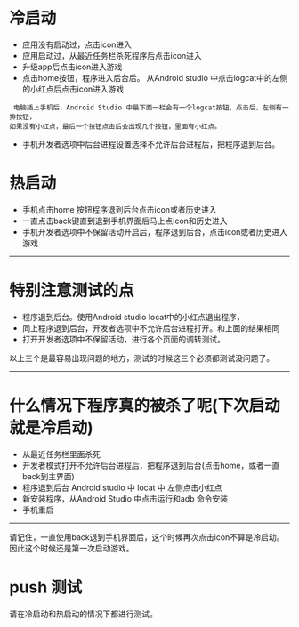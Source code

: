 # 冷启动 
* 应用没有启动过，点击icon进入
* 应用启动过，从最近任务栏杀死程序后点击icon进入
* 升级app后点击icon进入游戏
* 点击home按钮，程序进入后台后。 从Android studio 中点击logcat中的左侧的小红点后点击icon进入游戏
```
 电脑插上手机后，Android Studio 中最下面一栏会有一个logcat按钮，点击后，左侧有一排按钮，
如果没有小红点，最后一个按钮点击后会出现几个按钮，里面有小红点。
```

   


* 手机开发者选项中后台进程设置选择不允许后台进程后，把程序退到后台。

# 热启动
* 手机点击home 按钮程序退到后台点击icon或者历史进入
* 一直点击back键直到退到手机界面后马上点icon和历史进入
* 手机开发者选项中不保留活动开启后，程序退到后台，点击icon或者历史进入游戏

---

# 特别注意测试的点

* 程序退到后台。使用Android studio locat中的小红点退出程序，
* 同上程序退到后台，开发者选项中不允许后台进程打开。和上面的结果相同
* 打开开发者选项中不保留活动，进行各个页面的调转测试。

以上三个是最容易出现问题的地方，测试的时候这三个必须都测试没问题了。

---

# 什么情况下程序真的被杀了呢(下次启动就是冷启动)

* 从最近任务栏里面杀死
* 开发者模式打开不允许后台进程后，把程序退到后台(点击home，或者一直back到主界面)
* 程序退到后台 Android studio 中 locat 中 左侧点击小红点
* 新安装程序，从Android Studio 中点击运行和adb 命令安装
* 手机重启

---

请记住，一直使用back退到手机界面后，这个时候再次点击icon不算是冷启动。因此这个时候还是第一次启动游戏。


# push 测试

请在冷启动和热启动的情况下都进行测试。